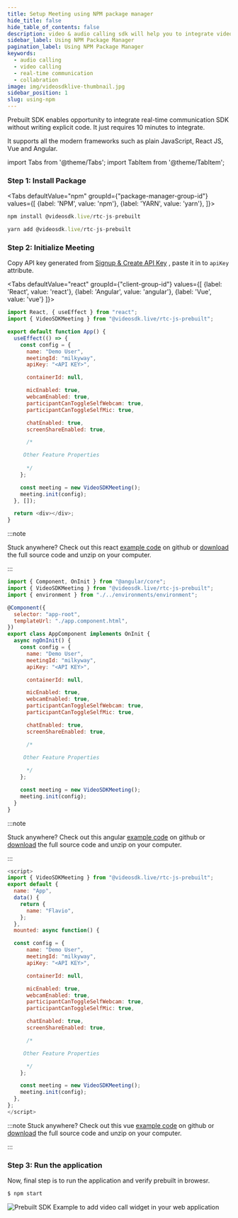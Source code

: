 ```yaml
---
title: Setup Meeting using NPM package manager
hide_title: false
hide_table_of_contents: false
description: video & audio calling sdk will help you to integrate video & audio calling in your application.
sidebar_label: Using NPM Package Manager
pagination_label: Using NPM Package Manager
keywords:
  - audio calling
  - video calling
  - real-time communication
  - collabration
image: img/videosdklive-thumbnail.jpg
sidebar_position: 1
slug: using-npm
---
```


Prebuilt SDK enables opportunity to integrate real-time communication SDK without writing explicit code. It just requires 10 minutes to integrate.

It supports all the modern frameworks such as plain JavaScript, React JS, Vue and Angular.

import Tabs from '@theme/Tabs';
import TabItem from '@theme/TabItem';

### Step 1: Install Package

<Tabs
defaultValue="npm"
groupId={"package-manager-group-id"}
values={[
{label: 'NPM', value: 'npm'},
{label: 'YARN', value: 'yarn'},
]}>
<TabItem value="npm">

```js
npm install @videosdk.live/rtc-js-prebuilt
```

</TabItem>
<TabItem value="yarn">

```js
yarn add @videosdk.live/rtc-js-prebuilt
```

</TabItem>
</Tabs>

### Step 2: Initialize Meeting

Copy API key generated from [Signup & Create API Key](/docs/guide/prebuilt-video-and-audio-calling/signup-and-create-api) , paste it in to `apiKey` attribute.

<Tabs
defaultValue="react"
groupId={"client-group-id"}
values={[
{label: 'React', value: 'react'},
{label: 'Angular', value: 'angular'},
{label: 'Vue', value: 'vue'}
]}>
<TabItem value="react">

```js
import React, { useEffect } from "react";
import { VideoSDKMeeting } from "@videosdk.live/rtc-js-prebuilt";

export default function App() {
  useEffect(() => {
    const config = {
      name: "Demo User",
      meetingId: "milkyway",
      apiKey: "<API KEY>",

      containerId: null,

      micEnabled: true,
      webcamEnabled: true,
      participantCanToggleSelfWebcam: true,
      participantCanToggleSelfMic: true,

      chatEnabled: true,
      screenShareEnabled: true,

      /*

     Other Feature Properties
      
      */
    };

    const meeting = new VideoSDKMeeting();
    meeting.init(config);
  }, []);

  return <div></div>;
}
```

:::note

Stuck anywhere? Check out this react [example code](https://github.com/videosdk-live/videosdk-rtc-react-prebuilt-example) on github or [download](https://github.com/videosdk-live/videosdk-rtc-react-prebuilt-example/archive/refs/heads/main.zip) the full source code and unzip on your computer.

:::

</TabItem>
<TabItem value="angular">

```js
import { Component, OnInit } from "@angular/core";
import { VideoSDKMeeting } from "@videosdk.live/rtc-js-prebuilt";
import { environment } from "./../environments/environment";

@Component({
  selector: "app-root",
  templateUrl: "./app.component.html",
})
export class AppComponent implements OnInit {
  async ngOnInit() {
    const config = {
      name: "Demo User",
      meetingId: "milkyway",
      apiKey: "<API KEY>",

      containerId: null,

      micEnabled: true,
      webcamEnabled: true,
      participantCanToggleSelfWebcam: true,
      participantCanToggleSelfMic: true,

      chatEnabled: true,
      screenShareEnabled: true,

      /*

     Other Feature Properties
      
      */
    };

    const meeting = new VideoSDKMeeting();
    meeting.init(config);
  }
}
```

:::note

Stuck anywhere? Check out this angular [example code](https://github.com/videosdk-live/videosdk-rtc-angular-prebuilt-example) on github or [download](https://github.com/videosdk-live/videosdk-rtc-angular-prebuilt-example/archive/refs/heads/main.zip) the full source code and unzip on your computer.

:::

</TabItem>

<TabItem value="vue">

```js
<script>
import { VideoSDKMeeting } from "@videosdk.live/rtc-js-prebuilt";
export default {
  name: "App",
  data() {
    return {
      name: "Flavio",
    };
  },
  mounted: async function() {

  const config = {
      name: "Demo User",
      meetingId: "milkyway",
      apiKey: "<API KEY>",

      containerId: null,

      micEnabled: true,
      webcamEnabled: true,
      participantCanToggleSelfWebcam: true,
      participantCanToggleSelfMic: true,

      chatEnabled: true,
      screenShareEnabled: true,

      /*

     Other Feature Properties

      */
    };

    const meeting = new VideoSDKMeeting();
    meeting.init(config);
  },
};
</script>

```

:::note
Stuck anywhere? Check out this vue [example code](https://github.com/videosdk-live/videosdk-rtc-vue-prebuilt-example) on github or [download](https://github.com/videosdk-live/videosdk-rtc-vue-prebuilt-example/archive/refs/heads/main.zip) the full source code and unzip on your computer.

:::

</TabItem>
</Tabs>

### Step 3: Run the application

Now, final step is to run the application and verify prebuilt in browesr.

```bash
$ npm start
```

![Prebuilt SDK Example to add video call widget in your web application](/img/prebuilt/prebuilt-grid.png)
